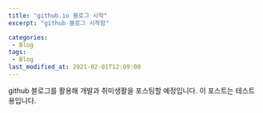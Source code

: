```yaml
---
title: "github.io 블로그 시작"
excerpt: "github 블로그 시작함"

categories:
 - Blog
tags:
 - Blog
last_modified_at: 2021-02-01T12:09:00
---
```


github 블로그를 활용해 개발과 취미생활을 포스팅할 예정입니다.
이 포스트는 테스트용입니다.
